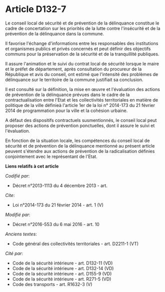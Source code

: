 # Article D132-7

Le conseil local de sécurité et de prévention de la délinquance constitue le cadre de concertation sur les priorités de la
lutte contre l'insécurité et de la prévention de la délinquance dans la commune. 

Il favorise l'échange d'informations entre les responsables des institutions et organismes publics et privés concernés et
peut définir des objectifs communs pour la préservation de la sécurité et de la tranquillité publiques. 

Il assure l'animation et le suivi du contrat local de sécurité lorsque le maire et le préfet de département, après
consultation du procureur de la République et avis du conseil, ont estimé que l'intensité des problèmes de délinquance sur le
territoire de la commune justifiait sa conclusion. 

Il est consulté sur la définition, la mise en œuvre et l'évaluation des actions de prévention de la délinquance prévues dans
le cadre de la contractualisation entre l'Etat et les collectivités territoriales en matière de politique de la ville
définieà l'article 1er de la loi n° 2014-173 du 21 février 2014 de programmation pour la ville et la cohésion urbaine. 

A défaut des dispositifs contractuels susmentionnés, le conseil local peut proposer des actions de prévention ponctuelles,
dont il assure le suivi et l'évaluation. 

En fonction de la situation locale, les compétences du conseil local de sécurité et de prévention de la délinquance mentionné
au présent article peuvent s'étendre aux actions de prévention de la radicalisation définies conjointement avec le
représentant de l'Etat.

**Liens relatifs à cet article**

_Codifié par_:

  - Décret n°2013-1113 du 4 décembre 2013 - art.

_Cite_:

  - Loi n°2014-173 du 21 février 2014 - art. 1 (V)

_Modifié par_:

  - Décret n°2016-553 du 6 mai 2016 - art. 10

_Anciens textes_:

  - Code général des collectivités territoriales - art. D2211-1 (VT)

_Cité par_:

  - Code de la sécurité intérieure - art. D132-11 (VD)
  - Code de la sécurité intérieure - art. D132-14 (VD)
  - Code de la sécurité intérieure - art. D155-9 (VD)
  - Code de la sécurité intérieure - art. R271-5 (VD)
  - Code des transports - art. R1632-3 (V)
